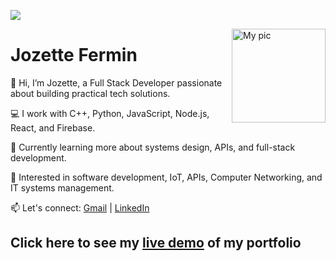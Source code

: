 ![](https://github.com/qjpfermin/qjpfermin/blob/main/assets/gitfolio_sample.png)
<div align="Center">
</div>

<img align="right" alt="My pic" width="150" src="https://avatars.githubusercontent.com/u/142886980?v=4">


# Jozette Fermin

👋 Hi, I’m Jozette, a Full Stack Developer passionate about building practical tech solutions.

💻 I work with C++, Python, JavaScript, Node.js, React, and Firebase.

🌱 Currently learning more about systems design, APIs, and full-stack development.

🚀 Interested in software development, IoT, APIs, Computer Networking, and IT systems management.

📫 Let's connect: [Gmail](jozettefermin11@gmail.com) | [LinkedIn](https://www.linkedin.com/in/jozette-fermin)

## Click here to see my [live demo](https://jpfermin.github.io) of my portfolio
